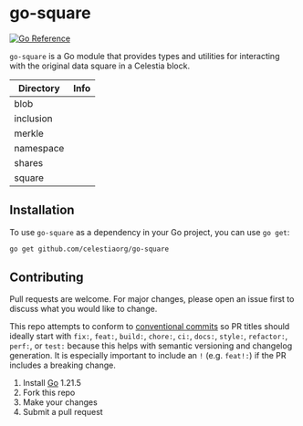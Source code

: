 # go-square

[![Go Reference](https://pkg.go.dev/badge/github.com/celestiaorg/go-square.svg)](https://pkg.go.dev/github.com/celestiaorg/go-square)

`go-square` is a Go module that provides types and utilities for interacting with the original data square in a Celestia block.

Directory   | Info
---         | ---
blob        |
inclusion   |
merkle      |
namespace   |
shares      |
square      |

## Installation

To use `go-square` as a dependency in your Go project, you can use `go get`:

```bash
go get github.com/celestiaorg/go-square
```

## Contributing

Pull requests are welcome. For major changes, please open an issue first to discuss what you would like to change.

This repo attempts to conform to [conventional commits](https://www.conventionalcommits.org/en/v1.0.0/) so PR titles should ideally start with `fix:`, `feat:`, `build:`, `chore:`, `ci:`, `docs:`, `style:`, `refactor:`, `perf:`, or `test:` because this helps with semantic versioning and changelog generation. It is especially important to include an `!` (e.g. `feat!:`) if the PR includes a breaking change.

1. Install [Go](https://golang.org/doc/install) 1.21.5
1. Fork this repo
1. Make your changes
1. Submit a pull request
